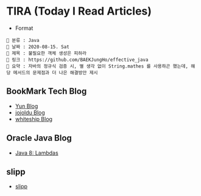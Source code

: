 # TIRA (Today I Read Articles)

- Format 

```
📌 분류 : Java
📆 날짜 : 2020-08-15. Sat 
🎯 제목 : 불필요한 객체 생성은 피하라
🧬 링크 : https://github.com/BAEKJungHo/effective_java
📖 요약 : 자바의 정규식 검증 시, 별 생각 없이 String.mathes 를 사용하곤 했는데, 해당 메서드의 문제점과 더 나은 해결방안 제시
```

## BookMark Tech Blog

- [Yun Blog](https://cheese10yun.github.io/)
- [jojoldu Blog](https://jojoldu.tistory.com/)
- [whiteship Blog](https://www.whiteship.me/)

## Oracle Java Blog

- [Java 8: Lambdas](https://www.oracle.com/technical-resources/articles/java/architect-lambdas-part1.html)

## slipp

- [slipp](https://www.slipp.net/questions)
